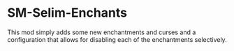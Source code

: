 # SM-Selim-Enchants
This mod simply adds some new enchantments and curses and a configuration that allows for disabling each of the enchantments selectively.
